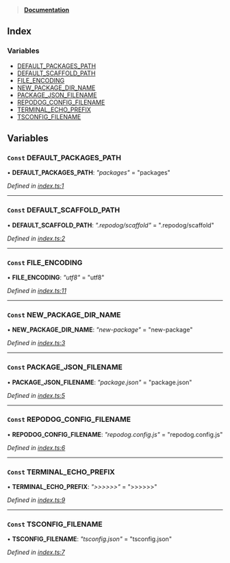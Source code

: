 > **[Documentation](README.md)**

## Index

### Variables

* [DEFAULT_PACKAGES_PATH](README.md#const-default_packages_path)
* [DEFAULT_SCAFFOLD_PATH](README.md#const-default_scaffold_path)
* [FILE_ENCODING](README.md#const-file_encoding)
* [NEW_PACKAGE_DIR_NAME](README.md#const-new_package_dir_name)
* [PACKAGE_JSON_FILENAME](README.md#const-package_json_filename)
* [REPODOG_CONFIG_FILENAME](README.md#const-repodog_config_filename)
* [TERMINAL_ECHO_PREFIX](README.md#const-terminal_echo_prefix)
* [TSCONFIG_FILENAME](README.md#const-tsconfig_filename)

## Variables

### `Const` DEFAULT_PACKAGES_PATH

• **DEFAULT_PACKAGES_PATH**: *"packages"* = "packages"

*Defined in [index.ts:1](https://github.com/dylanaubrey/repodog/blob/8eb64eb/packages/constants/src/index.ts#L1)*

___

### `Const` DEFAULT_SCAFFOLD_PATH

• **DEFAULT_SCAFFOLD_PATH**: *".repodog/scaffold"* = ".repodog/scaffold"

*Defined in [index.ts:2](https://github.com/dylanaubrey/repodog/blob/8eb64eb/packages/constants/src/index.ts#L2)*

___

### `Const` FILE_ENCODING

• **FILE_ENCODING**: *"utf8"* = "utf8"

*Defined in [index.ts:11](https://github.com/dylanaubrey/repodog/blob/8eb64eb/packages/constants/src/index.ts#L11)*

___

### `Const` NEW_PACKAGE_DIR_NAME

• **NEW_PACKAGE_DIR_NAME**: *"new-package"* = "new-package"

*Defined in [index.ts:3](https://github.com/dylanaubrey/repodog/blob/8eb64eb/packages/constants/src/index.ts#L3)*

___

### `Const` PACKAGE_JSON_FILENAME

• **PACKAGE_JSON_FILENAME**: *"package.json"* = "package.json"

*Defined in [index.ts:5](https://github.com/dylanaubrey/repodog/blob/8eb64eb/packages/constants/src/index.ts#L5)*

___

### `Const` REPODOG_CONFIG_FILENAME

• **REPODOG_CONFIG_FILENAME**: *"repodog.config.js"* = "repodog.config.js"

*Defined in [index.ts:6](https://github.com/dylanaubrey/repodog/blob/8eb64eb/packages/constants/src/index.ts#L6)*

___

### `Const` TERMINAL_ECHO_PREFIX

• **TERMINAL_ECHO_PREFIX**: *">>>>>>"* = ">>>>>>"

*Defined in [index.ts:9](https://github.com/dylanaubrey/repodog/blob/8eb64eb/packages/constants/src/index.ts#L9)*

___

### `Const` TSCONFIG_FILENAME

• **TSCONFIG_FILENAME**: *"tsconfig.json"* = "tsconfig.json"

*Defined in [index.ts:7](https://github.com/dylanaubrey/repodog/blob/8eb64eb/packages/constants/src/index.ts#L7)*